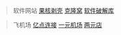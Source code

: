 > 软件网站
>[果核剥壳](https://www.ghxi.com/)  [克隆窝](https://www.uy5.net)  [软件破解库](www.lanzoux.com/b244238/)

> 飞机场
> [亿点连接](https://www.亿点连接.com/#/login)  [一元机场](https://一元机场.com/#/login) [两元店](https://两元店.com/#/login)
